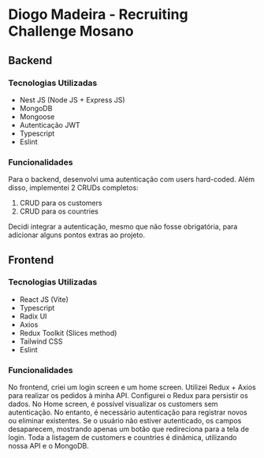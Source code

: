 # Diogo Madeira - Recruiting Challenge Mosano

## Backend

### Tecnologias Utilizadas
- Nest JS (Node JS + Express JS)
- MongoDB
- Mongoose
- Autenticação JWT
- Typescript
- Eslint

### Funcionalidades
Para o backend, desenvolvi uma autenticação com users hard-coded. Além disso, implementei 2 CRUDs completos:
1. CRUD para os customers
2. CRUD para os countries

Decidi integrar a autenticação, mesmo que não fosse obrigatória, para adicionar alguns pontos extras ao projeto.

## Frontend

### Tecnologias Utilizadas
- React JS (Vite)
- Typescript
- Radix UI
- Axios
- Redux Toolkit (Slices method)
- Tailwind CSS
- Eslint

### Funcionalidades
No frontend, criei um login screen e um home screen. Utilizei Redux + Axios para realizar os pedidos à minha API. Configurei o Redux para persistir os dados. No Home screen, é possível visualizar os customers sem autenticação. No entanto, é necessário autenticação para registrar novos ou eliminar existentes. Se o usuário não estiver autenticado, os campos desaparecem, mostrando apenas um botão que redireciona para a tela de login. Toda a listagem de customers e countries é dinâmica, utilizando nossa API e o MongoDB.
